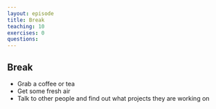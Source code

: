 ```yaml
---
layout: episode
title: Break
teaching: 10
exercises: 0
questions:
---
```


## Break

- Grab a coffee or tea
- Get some fresh air
- Talk to other people and find out what projects they are working on
